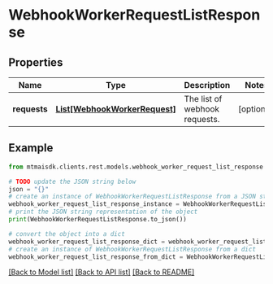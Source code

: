 # WebhookWorkerRequestListResponse


## Properties

Name | Type | Description | Notes
------------ | ------------- | ------------- | -------------
**requests** | [**List[WebhookWorkerRequest]**](WebhookWorkerRequest.md) | The list of webhook requests. | [optional] 

## Example

```python
from mtmaisdk.clients.rest.models.webhook_worker_request_list_response import WebhookWorkerRequestListResponse

# TODO update the JSON string below
json = "{}"
# create an instance of WebhookWorkerRequestListResponse from a JSON string
webhook_worker_request_list_response_instance = WebhookWorkerRequestListResponse.from_json(json)
# print the JSON string representation of the object
print(WebhookWorkerRequestListResponse.to_json())

# convert the object into a dict
webhook_worker_request_list_response_dict = webhook_worker_request_list_response_instance.to_dict()
# create an instance of WebhookWorkerRequestListResponse from a dict
webhook_worker_request_list_response_from_dict = WebhookWorkerRequestListResponse.from_dict(webhook_worker_request_list_response_dict)
```
[[Back to Model list]](../README.md#documentation-for-models) [[Back to API list]](../README.md#documentation-for-api-endpoints) [[Back to README]](../README.md)



